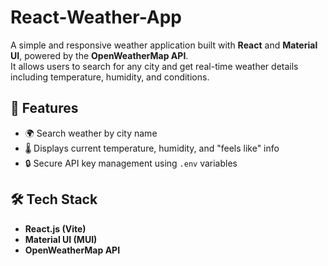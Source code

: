 # React-Weather-App
A simple and responsive weather application built with **React** and **Material UI**, powered by the **OpenWeatherMap API**.  
It allows users to search for any city and get real-time weather details including temperature, humidity, and conditions.


## 🚀 Features

- 🌍 Search weather by city name  
- 🌡️ Displays current temperature, humidity, and "feels like" info  
- 🔒 Secure API key management using `.env` variables  


## 🛠️ Tech Stack

- **React.js (Vite)**
- **Material UI (MUI)**
- **OpenWeatherMap API**



